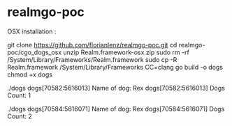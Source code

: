 # realmgo-poc

OSX installation : 

git clone https://github.com/florianlenz/realmgo-poc.git
cd realmgo-poc/cgo_dogs_osx
unzip Realm.framework-osx.zip
sudo rm -rf /System/Library/Frameworks/Realm.framework
sudo cp -R Realm.framework /System/Library/Frameworks
CC=clang go build -o dogs
chmod +x dogs

./dogs
dogs[70582:5616013] Name of dog: Rex
dogs[70582:5616013] Dogs Count: 1

./dogs
dogs[70584:5616071] Name of dog: Rex
dogs[70584:5616071] Dogs Count: 2
